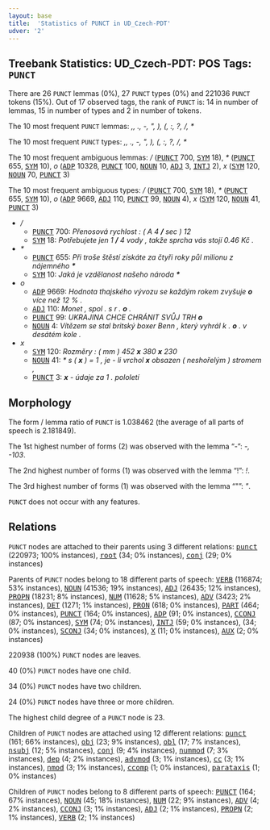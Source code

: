 ```yaml
---
layout: base
title:  'Statistics of PUNCT in UD_Czech-PDT'
udver: '2'
---
```


## Treebank Statistics: UD_Czech-PDT: POS Tags: `PUNCT`

There are 26 `PUNCT` lemmas (0%), 27 `PUNCT` types (0%) and 221036 `PUNCT` tokens (15%).
Out of 17 observed tags, the rank of `PUNCT` is: 14 in number of lemmas, 15 in number of types and 2 in number of tokens.

The 10 most frequent `PUNCT` lemmas: <em>,, ., -, ", ), (, :, ?, /, *</em>

The 10 most frequent `PUNCT` types:  <em>,, ., -, ", ), (, :, ?, /, *</em>

The 10 most frequent ambiguous lemmas: <em>/</em> (<tt><a href="cs_pdt-pos-PUNCT.html">PUNCT</a></tt> 700, <tt><a href="cs_pdt-pos-SYM.html">SYM</a></tt> 18), <em>*</em> (<tt><a href="cs_pdt-pos-PUNCT.html">PUNCT</a></tt> 655, <tt><a href="cs_pdt-pos-SYM.html">SYM</a></tt> 10), <em>o</em> (<tt><a href="cs_pdt-pos-ADP.html">ADP</a></tt> 10328, <tt><a href="cs_pdt-pos-PUNCT.html">PUNCT</a></tt> 100, <tt><a href="cs_pdt-pos-NOUN.html">NOUN</a></tt> 10, <tt><a href="cs_pdt-pos-ADJ.html">ADJ</a></tt> 3, <tt><a href="cs_pdt-pos-INTJ.html">INTJ</a></tt> 2), <em>x</em> (<tt><a href="cs_pdt-pos-SYM.html">SYM</a></tt> 120, <tt><a href="cs_pdt-pos-NOUN.html">NOUN</a></tt> 70, <tt><a href="cs_pdt-pos-PUNCT.html">PUNCT</a></tt> 3)

The 10 most frequent ambiguous types:  <em>/</em> (<tt><a href="cs_pdt-pos-PUNCT.html">PUNCT</a></tt> 700, <tt><a href="cs_pdt-pos-SYM.html">SYM</a></tt> 18), <em>*</em> (<tt><a href="cs_pdt-pos-PUNCT.html">PUNCT</a></tt> 655, <tt><a href="cs_pdt-pos-SYM.html">SYM</a></tt> 10), <em>o</em> (<tt><a href="cs_pdt-pos-ADP.html">ADP</a></tt> 9669, <tt><a href="cs_pdt-pos-ADJ.html">ADJ</a></tt> 110, <tt><a href="cs_pdt-pos-PUNCT.html">PUNCT</a></tt> 99, <tt><a href="cs_pdt-pos-NOUN.html">NOUN</a></tt> 4), <em>x</em> (<tt><a href="cs_pdt-pos-SYM.html">SYM</a></tt> 120, <tt><a href="cs_pdt-pos-NOUN.html">NOUN</a></tt> 41, <tt><a href="cs_pdt-pos-PUNCT.html">PUNCT</a></tt> 3)


* <em>/</em>
  * <tt><a href="cs_pdt-pos-PUNCT.html">PUNCT</a></tt> 700: <em>Přenosová rychlost : ( A 4 <b>/</b> sec ) 12</em>
  * <tt><a href="cs_pdt-pos-SYM.html">SYM</a></tt> 18: <em>Potřebujete jen 1 <b>/</b> 4 vody , takže sprcha vás stojí 0.46 Kč .</em>
* <em>*</em>
  * <tt><a href="cs_pdt-pos-PUNCT.html">PUNCT</a></tt> 655: <em>Při troše štěstí získáte za čtyři roky půl milionu z nájemného <b>*</b></em>
  * <tt><a href="cs_pdt-pos-SYM.html">SYM</a></tt> 10: <em>Jaká je vzdělanost našeho národa <b>*</b></em>
* <em>o</em>
  * <tt><a href="cs_pdt-pos-ADP.html">ADP</a></tt> 9669: <em>Hodnota thajského vývozu se každým rokem zvyšuje <b>o</b> více než 12 % .</em>
  * <tt><a href="cs_pdt-pos-ADJ.html">ADJ</a></tt> 110: <em>Monet , spol . s r . <b>o</b> .</em>
  * <tt><a href="cs_pdt-pos-PUNCT.html">PUNCT</a></tt> 99: <em>UKRAJINA CHCE CHRÁNIT SVŮJ TRH <b>o</b></em>
  * <tt><a href="cs_pdt-pos-NOUN.html">NOUN</a></tt> 4: <em>Vítězem se stal britský boxer Benn , který vyhrál k . <b>o</b> . v desátém kole .</em>
* <em>x</em>
  * <tt><a href="cs_pdt-pos-SYM.html">SYM</a></tt> 120: <em>Rozměry : ( mm ) 452 <b>x</b> 380 <b>x</b> 230</em>
  * <tt><a href="cs_pdt-pos-NOUN.html">NOUN</a></tt> 41: <em>* s ( <b>x</b> ) = 1 , je - li vrchol <b>x</b> obsazen ( neshořelým ) stromem ,</em>
  * <tt><a href="cs_pdt-pos-PUNCT.html">PUNCT</a></tt> 3: <em><b>x</b> - údaje za 1 . pololetí</em>

## Morphology

The form / lemma ratio of `PUNCT` is 1.038462 (the average of all parts of speech is 2.181849).

The 1st highest number of forms (2) was observed with the lemma “-”: <em>-, -103</em>.

The 2nd highest number of forms (1) was observed with the lemma “!”: <em>!</em>.

The 3rd highest number of forms (1) was observed with the lemma “"”: <em>"</em>.

`PUNCT` does not occur with any features.


## Relations

`PUNCT` nodes are attached to their parents using 3 different relations: <tt><a href="cs_pdt-dep-punct.html">punct</a></tt> (220973; 100% instances), <tt><a href="cs_pdt-dep-root.html">root</a></tt> (34; 0% instances), <tt><a href="cs_pdt-dep-conj.html">conj</a></tt> (29; 0% instances)

Parents of `PUNCT` nodes belong to 18 different parts of speech: <tt><a href="cs_pdt-pos-VERB.html">VERB</a></tt> (116874; 53% instances), <tt><a href="cs_pdt-pos-NOUN.html">NOUN</a></tt> (41536; 19% instances), <tt><a href="cs_pdt-pos-ADJ.html">ADJ</a></tt> (26435; 12% instances), <tt><a href="cs_pdt-pos-PROPN.html">PROPN</a></tt> (18231; 8% instances), <tt><a href="cs_pdt-pos-NUM.html">NUM</a></tt> (11628; 5% instances), <tt><a href="cs_pdt-pos-ADV.html">ADV</a></tt> (3423; 2% instances), <tt><a href="cs_pdt-pos-DET.html">DET</a></tt> (1271; 1% instances), <tt><a href="cs_pdt-pos-PRON.html">PRON</a></tt> (618; 0% instances), <tt><a href="cs_pdt-pos-PART.html">PART</a></tt> (464; 0% instances), <tt><a href="cs_pdt-pos-PUNCT.html">PUNCT</a></tt> (164; 0% instances), <tt><a href="cs_pdt-pos-ADP.html">ADP</a></tt> (91; 0% instances), <tt><a href="cs_pdt-pos-CCONJ.html">CCONJ</a></tt> (87; 0% instances), <tt><a href="cs_pdt-pos-SYM.html">SYM</a></tt> (74; 0% instances), <tt><a href="cs_pdt-pos-INTJ.html">INTJ</a></tt> (59; 0% instances),  (34; 0% instances), <tt><a href="cs_pdt-pos-SCONJ.html">SCONJ</a></tt> (34; 0% instances), <tt><a href="cs_pdt-pos-X.html">X</a></tt> (11; 0% instances), <tt><a href="cs_pdt-pos-AUX.html">AUX</a></tt> (2; 0% instances)

220938 (100%) `PUNCT` nodes are leaves.

40 (0%) `PUNCT` nodes have one child.

34 (0%) `PUNCT` nodes have two children.

24 (0%) `PUNCT` nodes have three or more children.

The highest child degree of a `PUNCT` node is 23.

Children of `PUNCT` nodes are attached using 12 different relations: <tt><a href="cs_pdt-dep-punct.html">punct</a></tt> (161; 66% instances), <tt><a href="cs_pdt-dep-obj.html">obj</a></tt> (23; 9% instances), <tt><a href="cs_pdt-dep-obl.html">obl</a></tt> (17; 7% instances), <tt><a href="cs_pdt-dep-nsubj.html">nsubj</a></tt> (12; 5% instances), <tt><a href="cs_pdt-dep-conj.html">conj</a></tt> (9; 4% instances), <tt><a href="cs_pdt-dep-nummod.html">nummod</a></tt> (7; 3% instances), <tt><a href="cs_pdt-dep-dep.html">dep</a></tt> (4; 2% instances), <tt><a href="cs_pdt-dep-advmod.html">advmod</a></tt> (3; 1% instances), <tt><a href="cs_pdt-dep-cc.html">cc</a></tt> (3; 1% instances), <tt><a href="cs_pdt-dep-nmod.html">nmod</a></tt> (3; 1% instances), <tt><a href="cs_pdt-dep-ccomp.html">ccomp</a></tt> (1; 0% instances), <tt><a href="cs_pdt-dep-parataxis.html">parataxis</a></tt> (1; 0% instances)

Children of `PUNCT` nodes belong to 8 different parts of speech: <tt><a href="cs_pdt-pos-PUNCT.html">PUNCT</a></tt> (164; 67% instances), <tt><a href="cs_pdt-pos-NOUN.html">NOUN</a></tt> (45; 18% instances), <tt><a href="cs_pdt-pos-NUM.html">NUM</a></tt> (22; 9% instances), <tt><a href="cs_pdt-pos-ADV.html">ADV</a></tt> (4; 2% instances), <tt><a href="cs_pdt-pos-CCONJ.html">CCONJ</a></tt> (3; 1% instances), <tt><a href="cs_pdt-pos-ADJ.html">ADJ</a></tt> (2; 1% instances), <tt><a href="cs_pdt-pos-PROPN.html">PROPN</a></tt> (2; 1% instances), <tt><a href="cs_pdt-pos-VERB.html">VERB</a></tt> (2; 1% instances)

